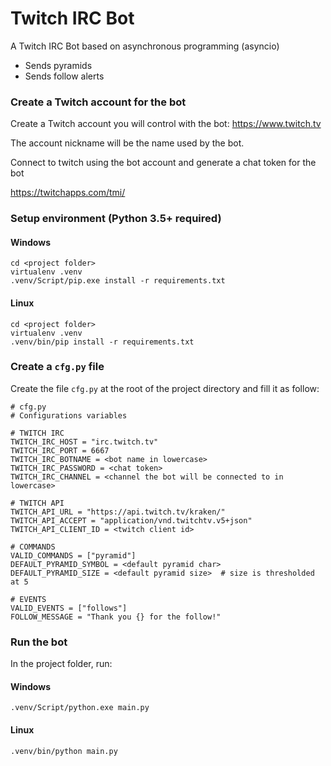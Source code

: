 # Twitch IRC Bot

A Twitch IRC Bot based on asynchronous programming (asyncio)
- Sends pyramids
- Sends follow alerts

### Create a Twitch account for the bot

Create a Twitch account you will control with the bot: https://www.twitch.tv

The account nickname will be the name used by the bot.

Connect to twitch using the bot account and generate a chat token for the bot

https://twitchapps.com/tmi/

### Setup environment (Python 3.5+ required)

#### Windows
```
cd <project folder>
virtualenv .venv
.venv/Script/pip.exe install -r requirements.txt
```

#### Linux
```
cd <project folder>
virtualenv .venv
.venv/bin/pip install -r requirements.txt
```



### Create a `cfg.py` file

Create the file `cfg.py` at the root of the project directory and fill it as follow:

```
# cfg.py
# Configurations variables

# TWITCH IRC
TWITCH_IRC_HOST = "irc.twitch.tv"
TWITCH_IRC_PORT = 6667
TWITCH_IRC_BOTNAME = <bot name in lowercase>
TWITCH_IRC_PASSWORD = <chat token>
TWITCH_IRC_CHANNEL = <channel the bot will be connected to in lowercase>

# TWITCH API
TWITCH_API_URL = "https://api.twitch.tv/kraken/"
TWITCH_API_ACCEPT = "application/vnd.twitchtv.v5+json"
TWITCH_API_CLIENT_ID = <twitch client id>

# COMMANDS
VALID_COMMANDS = ["pyramid"]
DEFAULT_PYRAMID_SYMBOL = <default pyramid char>
DEFAULT_PYRAMID_SIZE = <default pyramid size>  # size is thresholded at 5

# EVENTS
VALID_EVENTS = ["follows"]
FOLLOW_MESSAGE = "Thank you {} for the follow!"
```
### Run the bot

In the project folder, run:

#### Windows
```
.venv/Script/python.exe main.py
```

#### Linux
```
.venv/bin/python main.py
```
